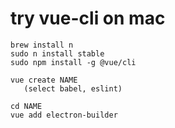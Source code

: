 # try vue-cli on mac

    brew install n
    sudo n install stable
    sudo npm install -g @vue/cli
    
    vue create NAME
       (select babel, eslint)
       
    cd NAME
    vue add electron-builder
